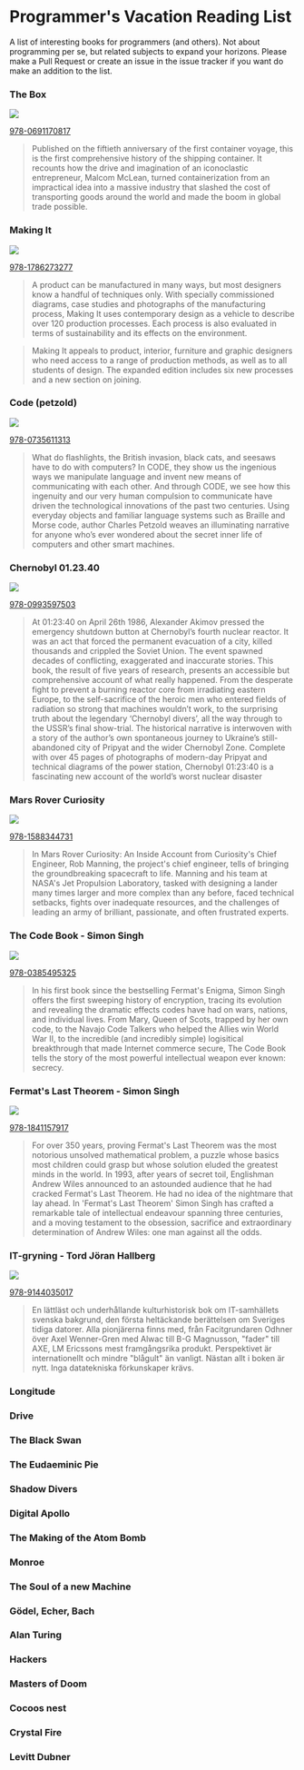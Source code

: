 # Programmer's Vacation Reading List

A list of interesting books for programmers (and others). Not about programming per se, but related subjects to expand your horizons. Please make a Pull Request or create an issue in the issue tracker if you want do make an addition to the list.

### The Box
![](https://images-na.ssl-images-amazon.com/images/I/51Yj8iXeocL._SX324_BO1,204,203,200_.jpg)

[978-0691170817](https://www.amazon.com/Box-Shipping-Container-Smaller-Economy/dp/0691170819)

> Published on the fiftieth anniversary of the first container voyage, this is the first comprehensive history of the shipping container. It recounts how the drive and imagination of an iconoclastic entrepreneur, Malcom McLean, turned containerization from an impractical idea into a massive industry that slashed the cost of transporting goods around the world and made the boom in global trade possible.

### Making It
![](https://images-na.ssl-images-amazon.com/images/I/51t4xfYfFFL._SX352_BO1,204,203,200_.jpg)

[978-1786273277](https://www.amazon.com/Making-Third-Chris-Lefteri/dp/1786273276)

> A product can be manufactured in many ways, but most designers know a handful of techniques only. With specially commissioned diagrams, case studies and photographs of the manufacturing process, Making It uses contemporary design as a vehicle to describe over 120 production processes. Each process is also evaluated in terms of sustainability and its effects on the environment.

> Making It appeals to product, interior, furniture and graphic designers who need access to a range of production methods, as well as to all students of design. The expanded edition includes six new processes and a new section on joining.

### Code (petzold)
![](https://images-na.ssl-images-amazon.com/images/I/21R7kFvnskL._SX332_BO1,204,203,200_.jpg)

[978-0735611313](https://www.amazon.com/Code-Language-Computer-Hardware-Software/dp/0735611319)

> What do flashlights, the British invasion, black cats, and seesaws have to do with computers? In CODE, they show us the ingenious ways we manipulate language and invent new means of communicating with each other. And through CODE, we see how this ingenuity and our very human compulsion to communicate have driven the technological innovations of the past two centuries.
Using everyday objects and familiar language systems such as Braille and Morse code, author Charles Petzold weaves an illuminating narrative for anyone who’s ever wondered about the secret inner life of computers and other smart machines. 

### Chernobyl 01.23.40
![](https://images-na.ssl-images-amazon.com/images/I/41yDQkBXsmL._SX331_BO1,204,203,200_.jpg)

[978-0993597503](https://www.amazon.com/Chernobyl-01-Incredible-Nuclear-Disaster/dp/0993597505)

> At 01:23:40 on April 26th 1986, Alexander Akimov pressed the emergency shutdown button at Chernobyl’s fourth nuclear reactor. It was an act that forced the permanent evacuation of a city, killed thousands and crippled the Soviet Union. The event spawned decades of conflicting, exaggerated and inaccurate stories. This book, the result of five years of research, presents an accessible but comprehensive account of what really happened. From the desperate fight to prevent a burning reactor core from irradiating eastern Europe, to the self-sacrifice of the heroic men who entered fields of radiation so strong that machines wouldn’t work, to the surprising truth about the legendary ‘Chernobyl divers’, all the way through to the USSR’s final show-trial. The historical narrative is interwoven with a story of the author’s own spontaneous journey to Ukraine’s still-abandoned city of Pripyat and the wider Chernobyl Zone. Complete with over 45 pages of photographs of modern-day Pripyat and technical diagrams of the power station, Chernobyl 01:23:40 is a fascinating new account of the world’s worst nuclear disaster

### Mars Rover Curiosity
![](https://images-na.ssl-images-amazon.com/images/I/51Ij6G1kjaL._SX332_BO1,204,203,200_.jpg)

[978-1588344731](https://www.amazon.com/Mars-Rover-Curiosity-Curiositys-Engineer/dp/158834473)

> In Mars Rover Curiosity: An Inside Account from Curiosity's Chief Engineer, Rob Manning, the project's chief engineer, tells of bringing the groundbreaking spacecraft to life. Manning and his team at NASA's Jet Propulsion Laboratory, tasked with designing a lander many times larger and more complex than any before, faced technical setbacks, fights over inadequate resources, and the challenges of leading an army of brilliant, passionate, and often frustrated experts.

### The Code Book - Simon Singh
![](https://images-na.ssl-images-amazon.com/images/I/51CC3yLf5mL._SX324_BO1,204,203,200_.jpg)

[978-0385495325](https://www.amazon.com/Code-Book-Science-Secrecy-Cryptography/dp/0385495323)

> In his first book since the bestselling Fermat's Enigma, Simon Singh offers the first sweeping history of encryption, tracing its evolution and revealing the dramatic effects codes have had on wars, nations, and individual lives. From Mary, Queen of Scots, trapped by her own code, to the Navajo Code Talkers who helped the Allies win World War II, to the incredible (and incredibly simple) logisitical breakthrough that made Internet commerce secure, The Code Book tells the story of the most powerful intellectual weapon ever known: secrecy.


### Fermat's Last Theorem - Simon Singh
![](https://images-na.ssl-images-amazon.com/images/I/51CK8fzbo7L._SX330_BO1,204,203,200_.jpg)

[978-1841157917](https://www.amazon.com/Fermats-Last-Theorem-Simon-Singh/dp/1841157910)

> For over 350 years, proving Fermat's Last Theorem was the most notorious unsolved mathematical problem, a puzzle whose basics most children could grasp but whose solution eluded the greatest minds in the world. In 1993, after years of secret toil, Englishman Andrew Wiles announced to an astounded audience that he had cracked Fermat's Last Theorem. He had no idea of the nightmare that lay ahead. In 'Fermat's Last Theorem' Simon Singh has crafted a remarkable tale of intellectual endeavour spanning three centuries, and a moving testament to the obsession, sacrifice and extraordinary determination of Andrew Wiles: one man against all the odds.

### IT-gryning - Tord Jöran Hallberg
![](http://www.itgryning.se/ITgryning.jpg)

[978-9144035017](https://www.bokus.com/bok/9789144035017)

> En lättläst och underhållande kulturhistorisk bok om IT-samhällets svenska bakgrund, den första heltäckande berättelsen om Sveriges tidiga datorer.
Alla pionjärerna finns med, från Facitgrundaren Odhner över Axel Wenner-Gren med Alwac till B-G Magnusson, "fader" till AXE, LM Ericssons mest framgångsrika produkt. Perspektivet är internationellt och mindre "blågult" än vanligt. Nästan allt i boken är nytt. Inga datatekniska förkunskaper krävs.

### Longitude
### Drive
### The Black Swan
### The Eudaeminic Pie
### Shadow Divers
### Digital Apollo
### The Making of the Atom Bomb
### Monroe
### The Soul of a new Machine
### Gödel, Echer, Bach
### Alan Turing
### Hackers
### Masters of Doom
### Cocoos nest
### Crystal Fire
### Levitt Dubner
